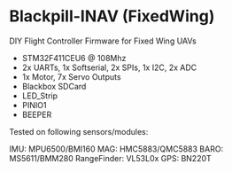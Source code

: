 # Blackpill-INAV (FixedWing)
DIY Flight Controller Firmware for Fixed Wing UAVs

* STM32F411CEU6 @ 108Mhz 
* 2x UARTs, 1x Softserial, 2x SPIs, 1x I2C, 2x ADC
* 1x Motor, 7x Servo Outputs
* Blackbox SDCard
* LED_Strip
* PINIO1
* BEEPER

Tested on following sensors/modules:

IMU: MPU6500/BMI160
MAG: HMC5883/QMC5883
BARO: MS5611/BMM280
RangeFinder: VL53L0x
GPS: BN220T

